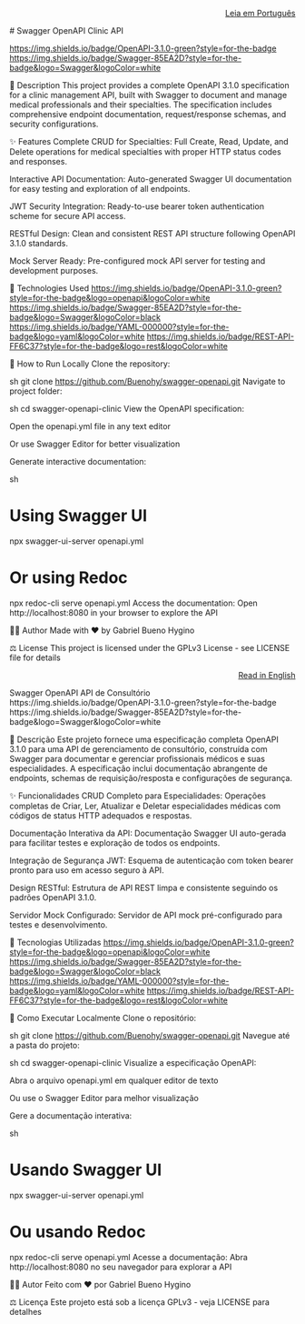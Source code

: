 <p align="right"> <a href="#-descrição">Leia em Português</a> </p>
# Swagger OpenAPI Clinic API

https://img.shields.io/badge/OpenAPI-3.1.0-green?style=for-the-badge
https://img.shields.io/badge/Swagger-85EA2D?style=for-the-badge&logo=Swagger&logoColor=white

📝 Description
This project provides a complete OpenAPI 3.1.0 specification for a clinic management API, built with Swagger to document and manage medical professionals and their specialties. The specification includes comprehensive endpoint documentation, request/response schemas, and security configurations.

✨ Features
Complete CRUD for Specialties: Full Create, Read, Update, and Delete operations for medical specialties with proper HTTP status codes and responses.

Interactive API Documentation: Auto-generated Swagger UI documentation for easy testing and exploration of all endpoints.

JWT Security Integration: Ready-to-use bearer token authentication scheme for secure API access.

RESTful Design: Clean and consistent REST API structure following OpenAPI 3.1.0 standards.

Mock Server Ready: Pre-configured mock API server for testing and development purposes.

🚀 Technologies Used
https://img.shields.io/badge/OpenAPI-3.1.0-green?style=for-the-badge&logo=openapi&logoColor=white
https://img.shields.io/badge/Swagger-85EA2D?style=for-the-badge&logo=Swagger&logoColor=black
https://img.shields.io/badge/YAML-000000?style=for-the-badge&logo=yaml&logoColor=white
https://img.shields.io/badge/REST-API-FF6C37?style=for-the-badge&logo=rest&logoColor=white

📂 How to Run Locally
Clone the repository:

sh
git clone https://github.com/Buenohy/swagger-openapi.git
Navigate to project folder:

sh
cd swagger-openapi-clinic
View the OpenAPI specification:

Open the openapi.yml file in any text editor

Or use Swagger Editor for better visualization

Generate interactive documentation:

sh

# Using Swagger UI

npx swagger-ui-server openapi.yml

# Or using Redoc

npx redoc-cli serve openapi.yml
Access the documentation:
Open http://localhost:8080 in your browser to explore the API

👨‍💻 Author
Made with ❤️ by Gabriel Bueno Hygino

⚖️ License
This project is licensed under the GPLv3 License - see LICENSE file for details

<p align="right"> <a href="#swagger-openapi-clinic-api">Read in English</a> </p>
Swagger OpenAPI API de Consultório
https://img.shields.io/badge/OpenAPI-3.1.0-green?style=for-the-badge
https://img.shields.io/badge/Swagger-85EA2D?style=for-the-badge&logo=Swagger&logoColor=white

📝 Descrição
Este projeto fornece uma especificação completa OpenAPI 3.1.0 para uma API de gerenciamento de consultório, construída com Swagger para documentar e gerenciar profissionais médicos e suas especialidades. A especificação inclui documentação abrangente de endpoints, schemas de requisição/resposta e configurações de segurança.

✨ Funcionalidades
CRUD Completo para Especialidades: Operações completas de Criar, Ler, Atualizar e Deletar especialidades médicas com códigos de status HTTP adequados e respostas.

Documentação Interativa da API: Documentação Swagger UI auto-gerada para facilitar testes e exploração de todos os endpoints.

Integração de Segurança JWT: Esquema de autenticação com token bearer pronto para uso em acesso seguro à API.

Design RESTful: Estrutura de API REST limpa e consistente seguindo os padrões OpenAPI 3.1.0.

Servidor Mock Configurado: Servidor de API mock pré-configurado para testes e desenvolvimento.

🚀 Tecnologias Utilizadas
https://img.shields.io/badge/OpenAPI-3.1.0-green?style=for-the-badge&logo=openapi&logoColor=white
https://img.shields.io/badge/Swagger-85EA2D?style=for-the-badge&logo=Swagger&logoColor=black
https://img.shields.io/badge/YAML-000000?style=for-the-badge&logo=yaml&logoColor=white
https://img.shields.io/badge/REST-API-FF6C37?style=for-the-badge&logo=rest&logoColor=white

📂 Como Executar Localmente
Clone o repositório:

sh
git clone https://github.com/Buenohy/swagger-openapi.git
Navegue até a pasta do projeto:

sh
cd swagger-openapi-clinic
Visualize a especificação OpenAPI:

Abra o arquivo openapi.yml em qualquer editor de texto

Ou use o Swagger Editor para melhor visualização

Gere a documentação interativa:

sh

# Usando Swagger UI

npx swagger-ui-server openapi.yml

# Ou usando Redoc

npx redoc-cli serve openapi.yml
Acesse a documentação:
Abra http://localhost:8080 no seu navegador para explorar a API

👨‍💻 Autor
Feito com ❤️ por Gabriel Bueno Hygino

⚖️ Licença
Este projeto está sob a licença GPLv3 - veja LICENSE para detalhes

